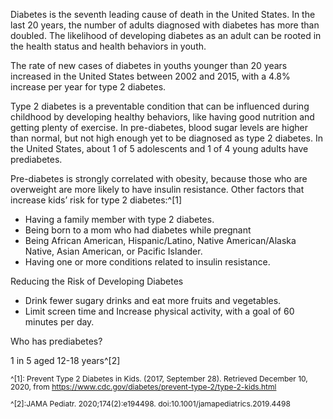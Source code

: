 Diabetes is the seventh leading cause of death in the United States. In the last 20 years, the number of adults diagnosed with diabetes has more than doubled. The likelihood of developing diabetes as an adult can be rooted in the health status and health behaviors in youth.

The rate of new cases of diabetes in youths younger than 20 years increased in the United States between 2002 and 2015, with a 4.8% increase per year for type 2 diabetes.

Type 2 diabetes is a preventable condition that can be influenced during childhood by developing healthy behaviors, like having good nutrition and getting plenty of exercise. In pre-diabetes, blood sugar levels are higher than normal, but not high enough yet to be diagnosed as type 2 diabetes. In the United States, about 1 of 5 adolescents and 1 of 4 young adults have prediabetes.

Pre-diabetes is strongly correlated with obesity, because those who are overweight are more likely to have insulin resistance. Other factors that increase kids’ risk for type 2 diabetes:^[1]

* Having a family member with type 2 diabetes.
* Being born to a mom who had diabetes while pregnant
* Being African American, Hispanic/Latino, Native American/Alaska Native, Asian American, or Pacific Islander.
* Having one or more conditions related to insulin resistance.

Reducing the Risk of Developing Diabetes

* Drink fewer sugary drinks and eat more fruits and vegetables.
* Limit screen time and Increase physical activity, with a goal of 60 minutes per day.

Who has prediabetes?

1 in 5 aged 12-18 years^[2]

<span style="font-size:12px; line-height:1.1 !important">^[1]: Prevent Type 2 Diabetes in Kids. (2017, September 28). Retrieved December 10, 2020, from https://www.cdc.gov/diabetes/prevent-type-2/type-2-kids.html

<span style="font-size:12px; line-height:1.1 !important">^[2]:JAMA Pediatr. 2020;174(2):e194498. doi:10.1001/jamapediatrics.2019.4498




